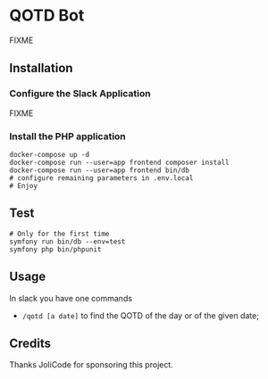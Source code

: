 # QOTD Bot

FIXME

## Installation

### Configure the Slack Application

FIXME

### Install the PHP application

    docker-compose up -d
    docker-compose run --user=app frontend composer install
    docker-compose run --user=app frontend bin/db
    # configure remaining parameters in .env.local
    # Enjoy

## Test

    # Only for the first time
    symfony run bin/db --env=test
    symfony php bin/phpunit

## Usage

In slack you have one commands

* `/qotd [a date]` to find the QOTD of the day or of the given date;

## Credits

Thanks JoliCode for sponsoring this project.
